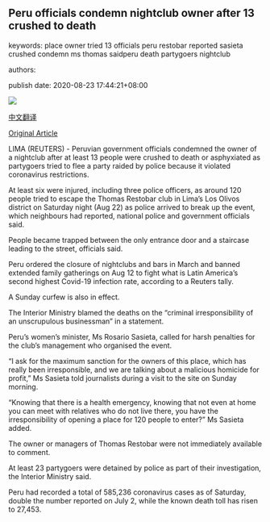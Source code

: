 ## Peru officials condemn nightclub owner after 13 crushed to death

keywords: place owner tried 13 officials peru restobar reported sasieta crushed condemn ms thomas saidperu death partygoers nightclub

authors: 

publish date: 2020-08-23 17:44:21+08:00

![](https://www.straitstimes.com/sites/default/files/styles/x_large/public/articles/2020/08/23/yq-restb23082024.jpg?itok=03FOojYa)

[中文翻译](Peru%20officials%20condemn%20nightclub%20owner%20after%2013%20crushed%20to%20death_zh.md)

[Original Article](https://www.straitstimes.com/world/americas/13-dead-in-crush-at-peru-party-raided-over-coronavirus-violations)

LIMA (REUTERS) - Peruvian government officials condemned the owner of a nightclub after at least 13 people were crushed to death or asphyxiated as partygoers tried to flee a party raided by police because it violated coronavirus restrictions.

At least six were injured, including three police officers, as around 120 people tried to escape the Thomas Restobar club in Lima’s Los Olivos district on Saturday night (Aug 22) as police arrived to break up the event, which neighbours had reported, national police and government officials said.

People became trapped between the only entrance door and a staircase leading to the street, officials said.

Peru ordered the closure of nightclubs and bars in March and banned extended family gatherings on Aug 12 to fight what is Latin America’s second highest Covid-19 infection rate, according to a Reuters tally.

A Sunday curfew is also in effect.

The Interior Ministry blamed the deaths on the “criminal irresponsibility of an unscrupulous businessman” in a statement.

Peru’s women’s minister, Ms Rosario Sasieta, called for harsh penalties for the club’s management who organised the event.

“I ask for the maximum sanction for the owners of this place, which has really been irresponsible, and we are talking about a malicious homicide for profit,” Ms Sasieta told journalists during a visit to the site on Sunday morning.

“Knowing that there is a health emergency, knowing that not even at home you can meet with relatives who do not live there, you have the irresponsibility of opening a place for 120 people to enter?” Ms Sasieta added.

The owner or managers of Thomas Restobar were not immediately available to comment.

At least 23 partygoers were detained by police as part of their investigation, the Interior Ministry said.

Peru had recorded a total of 585,236 coronavirus cases as of Saturday, double the number reported on July 2, while the known death toll has risen to 27,453.
